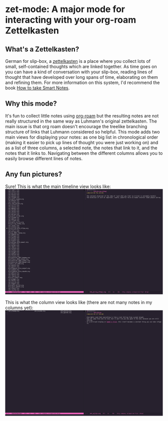 # zet-mode: A major mode for interacting with your org-roam Zettelkasten

## What's a Zettelkasten?
German for slip-box, a [zettelkasten](https://en.wikipedia.org/wiki/Zettelkasten) is a place where you collect lots of small, self-contained thoughts which are linked together.
As time goes on you can have a kind of conversation with your slip-box, reading lines of thought that have developed over long spans of time, elaborating on them and refining them.
For more information on this system, I'd recommend the book [How to take Smart Notes](https://www.amazon.ca/dp/B09V5M8FR5?_encoding=UTF8&linkCode=gg2&linkId=891da1bd51bb4996052321caa069a587&tag=takesmartno0e-20&creative=9325&camp=1789).

## Why this mode?
It's fun to collect little notes using [org-roam](https://www.orgroam.com/) but the resulting notes are not really structured in the same way as Luhmann's original zettelkasten.
The main issue is that org roam doesn't encourage the treelike branching structure of links that Luhmann considered so helpful.
This mode adds two main views for displaying your notes: as one big list in chronological order (making it easier to pick up lines of thought you were just working on) and as a list of three columns, a selected note, the notes that link to it, and the notes that it links to.
Navigating between the different columns allows you to easily browse different lines of notes.

## Any fun pictures?
Sure! This is what the main timeline view looks like:
![All notes sorted chronologically](./media/linear.png "Chronological View")

This is what the column view looks like (there are not many notes in my columns yet):
![A small section of the slipbox](./media/columns.png "Column View")

